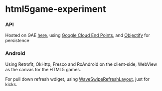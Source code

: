 # html5game-experiment

### API

Hosted on GAE [here](https://apis-explorer.appspot.com/apis-explorer/?base=https://html5-games-experiment.appspot.com/_ah/api#p/gameapi/v1/), using [Google Cloud End Points](https://cloud.google.com/appengine/docs/java/endpoints/), and [Objectify](https://github.com/objectify/objectify) for persistence 

### Android
Using Retrofit, OkHttp, Fresco and RxAndroid on the client-side, WebView as the canvas for the HTML5 games.

For pull down refresh wdiget, using [WaveSwipeRefreshLayout](https://github.com/recruit-lifestyle/WaveSwipeRefreshLayout), just for kicks.

